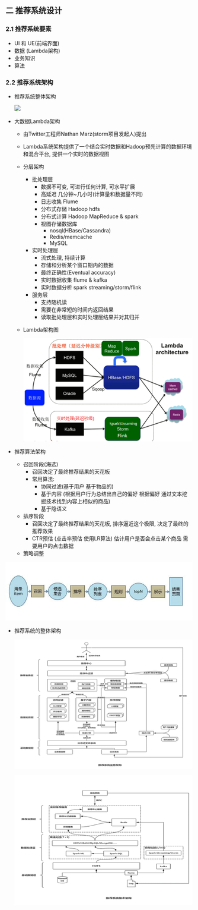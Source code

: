 ## 二 推荐系统设计

### 2.1 推荐系统要素

- UI 和 UE(前端界面)
- 数据 (Lambda架构)
- 业务知识
- 算法

### 2.2 推荐系统架构

- 推荐系统整体架构

  ![](/img/%E6%8E%A8%E8%8D%90%E6%B5%81%E7%A8%8B.png)

- 大数据Lambda架构

  - 由Twitter工程师Nathan Marz(storm项目发起人)提出

  - Lambda系统架构提供了一个结合实时数据和Hadoop预先计算的数据环境和混合平台, 提供一个实时的数据视图

  - 分层架构

    - 批处理层
      - 数据不可变, 可进行任何计算, 可水平扩展
      - 高延迟  几分钟~几小时(计算量和数据量不同)
      - 日志收集 Flume
      - 分布式存储 Hadoop hdfs
      - 分布式计算 Hadoop MapReduce & spark
      - 视图存储数据库
        - nosql(HBase/Cassandra)
        - Redis/memcache
        - MySQL
    - 实时处理层
      - 流式处理, 持续计算
      - 存储和分析某个窗口期内的数据
      - 最终正确性(Eventual accuracy)
      - 实时数据收集 flume & kafka
      - 实时数据分析  spark streaming/storm/flink
    - 服务层
      - 支持随机读
      - 需要在非常短的时间内返回结果
      - 读取批处理层和实时处理层结果并对其归并

  - Lambda架构图

    ![](./img/lambda3.png)

- 推荐算法架构

  - 召回阶段(海选)
    - 召回决定了最终推荐结果的天花板
    - 常用算法:
      - 协同过滤(基于用户 基于物品的)
      - 基于内容 (根据用户行为总结出自己的偏好 根据偏好 通过文本挖掘技术找到内容上相似的商品)
      - 基于隐语义
  - 排序阶段
    - 召回决定了最终推荐结果的天花板, 排序逼近这个极限, 决定了最终的推荐效果
    - CTR预估 (点击率预估 使用LR算法)  估计用户是否会点击某个商品 需要用户的点击数据
  - 策略调整

![](./img/recommend7.jpeg)

- 推荐系统的整体架构

  ![](./img/rs%E5%9F%BA%E7%A1%80%E4%B8%9A%E5%8A%A1%E6%9E%B6%E6%9E%84.png)

  ![](./img/rs%E5%9F%BA%E7%A1%80%E6%8A%80%E6%9C%AF%E6%9E%B6%E6%9E%84.png)